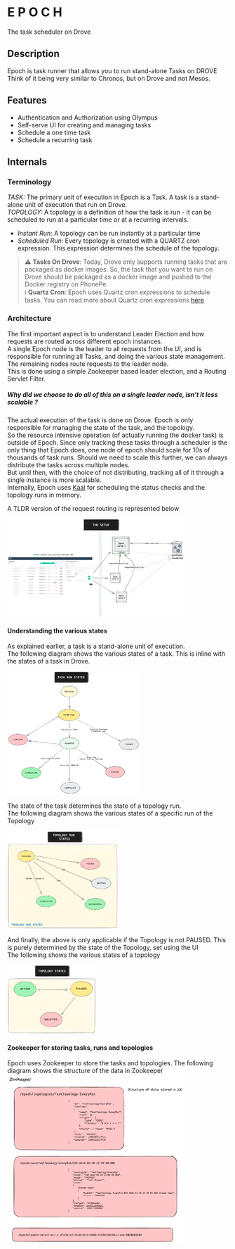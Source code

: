 # E P O C H

The task scheduler on Drove

## Description

Epoch is task runner that allows you to run stand-alone Tasks on DROVE <br>
Think of it being very similar to Chronos, but on Drove and not Mesos.

## Features

- Authentication and Authorization using Olympus
- Self-serve UI for creating and managing tasks
- Schedule a one time task
- Schedule a recurring task

## Internals

### Terminology

_TASK:_ The primary unit of execution in Epoch is a Task. A task is a stand-alone unit of execution that run on
Drove. <br>
_TOPOLOGY:_  A topology is a definition of how the task is run - it can be scheduled to run at a particular time or at a
recurring intervals. <br>

- _Instant Run:_ A topology can be run instantly at a particular time
- _Scheduled Run:_ Every topology is created with a QUARTZ cron expression. This expression determines the schedule of
  the topology. <br>

> :warning: **Tasks On Drove**: Today, Drove only supports running tasks that are packaged as docker images. So, the
> task that you want to run on Drove should be packaged as a docker image and pushed to the Docker registry on
> PhonePe. <br>
> :information_source: **Quartz Cron**: Epoch uses Quartz cron expressions to schedule tasks. You can read more about
> Quartz cron expressions [here](http://www.quartz-scheduler.org/documentation/quartz-2.3.0/tutorials/crontrigger.html)

### Architecture

The first important aspect is to understand Leader Election and how requests are routed across different epoch
instances. <br>
A single Epoch node is the leader to all requests from the UI, and is responsible for running all Tasks, and doing the
various state management. <br>
The remaining nodes route requests to the leader node. <br>
This is done using a simple Zookeeper based leader election, and a Routing Servlet Filter. <br>

##### Why did we choose to do all of this on a single leader node, isn't it less scalable ?

The actual execution of the task is done on Drove. Epoch is only responsible for managing the state of the task, and the
topology. <br>
So the resource intensive operation (of actually running the docker task) is outside of Epoch. Since only tracking these
tasks through a scheduler is the only thing that Epoch does, one node of epoch should scale for 10s of thousands of task
runs.
Should we need to scale this further, we can always distribute the tasks across multiple nodes. <br>
But until then, with the choice of not distributing, tracking all of it through a single instance is more scalable. <br>
Internally, Epoch uses [Kaal](https://github.com/appform-io/kaal) for scheduling the status checks and the topology runs in memory. <br>  

A TLDR version of the request routing is represented below <br>

<img src="resources/leadershipSetup.png" width="80%">

#### Understanding the various states

As explained earlier, a task is a stand-alone unit of execution. <br>
The following diagram shows the various states of a task. This is inline with the states of a task in Drove.<br>

<img src="resources/taskRunStates.png" width="60%">

The state of the task determines the state of a topology run.<br>
The following diagram shows the various states of a specific run of the Topology <br>

<img src="resources/topologyRunStates.png" width="50%">

And finally, the above is only applicable if the Topology is not PAUSED. This is purely determined by the state of the
Topology, set using the UI<br>
The following shows the various states of a topology <br>

<img src="resources/topologyStates.png" width="40%">

#### Zookeeper for storing tasks, runs and topologies

Epoch uses Zookeeper to store the tasks and topologies. The following diagram shows the structure of the data in
Zookeeper
<img src="resources/zkDataStructure.png" width="80%">

